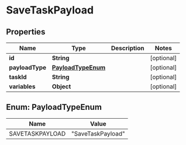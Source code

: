 
# SaveTaskPayload

## Properties
Name | Type | Description | Notes
------------ | ------------- | ------------- | -------------
**id** | **String** |  |  [optional]
**payloadType** | [**PayloadTypeEnum**](#PayloadTypeEnum) |  |  [optional]
**taskId** | **String** |  |  [optional]
**variables** | **Object** |  |  [optional]


<a name="PayloadTypeEnum"></a>
## Enum: PayloadTypeEnum
Name | Value
---- | -----
SAVETASKPAYLOAD | &quot;SaveTaskPayload&quot;



